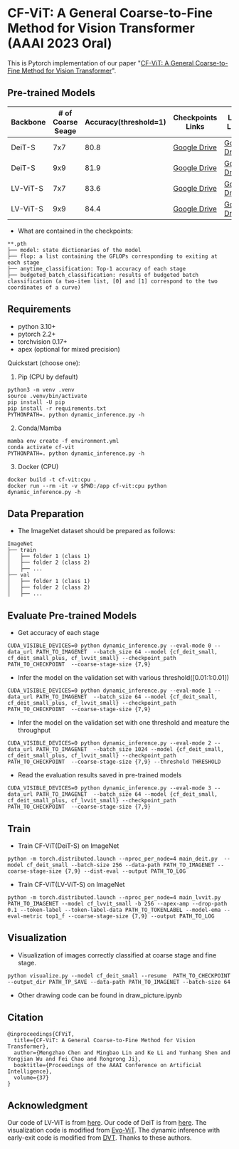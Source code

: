 
# CF-ViT: A General Coarse-to-Fine Method for Vision Transformer (AAAI 2023 Oral)
This is Pytorch implementation of our paper "[CF-ViT: A General Coarse-to-Fine Method for Vision Transformer](https://arxiv.org/abs/2203.03821)".

## Pre-trained Models

|Backbone|# of Coarse Seage|Accuracy(threshold=1)|Checkpoints Links|Logs Links|
|-----|------|-----|-----|-----|
|DeiT-S| 7x7|80.8|[Google Drive](https://drive.google.com/file/d/1b8qU5lTP62Jr_YtEcj2lsJAWkVFZWDWL/view?usp=sharing)|[Google Drive](https://drive.google.com/file/d/1VUndAotIgBVrd9MguFwuw3vZh-rRm0Mj/view?usp=sharing)|
|DeiT-S| 9x9|81.9| [Google Drive](https://drive.google.com/file/d/1m082crS9cWQEHOewnVrYTktXEgorLCNM/view?usp=sharing)|[Google Drive](https://drive.google.com/file/d/1ICZ9M3zgLv6_H3lABB8q_0FvGt3oOjXp/view?usp=sharing)|
|LV-ViT-S| 7x7|83.6| [Google Drive](https://drive.google.com/file/d/1C2pjsLmG7OuiZwR-zy5HHgQIdnZsy8C3/view?usp=sharing)|[Google Drive](https://drive.google.com/file/d/1F-82NHjxG2OaMtJlPUAnoj2nKpgg7ZiP/view?usp=sharing)|
|LV-ViT-S| 9x9|84.4| [Google Drive](https://drive.google.com/file/d/13BBDfWgJrC1_DU96gOVEXphdr1SIm_tH/view?usp=sharing)|[Google Drive](https://drive.google.com/file/d/1ccaf0mk_8zUT2WHdxYPiaG7GSZTGyMKE/view?usp=sharing)|

- What are contained in the checkpoints:

```
**.pth
├── model: state dictionaries of the model
├── flop: a list containing the GFLOPs corresponding to exiting at each stage
├── anytime_classification: Top-1 accuracy of each stage
├── budgeted_batch_classification: results of budgeted batch classification (a two-item list, [0] and [1] correspond to the two coordinates of a curve)

```
## Requirements
- python 3.10+
- pytorch 2.2+
- torchvision 0.17+
- apex (optional for mixed precision)

Quickstart (choose one):

1) Pip (CPU by default)

```
python3 -m venv .venv
source .venv/bin/activate
pip install -U pip
pip install -r requirements.txt
PYTHONPATH=. python dynamic_inference.py -h
```

2) Conda/Mamba

```
mamba env create -f environment.yml
conda activate cf-vit
PYTHONPATH=. python dynamic_inference.py -h
```

3) Docker (CPU)

```
docker build -t cf-vit:cpu .
docker run --rm -it -v $PWD:/app cf-vit:cpu python dynamic_inference.py -h
```


## Data Preparation
- The ImageNet dataset should be prepared as follows:
```
ImageNet
├── train
│   ├── folder 1 (class 1)
│   ├── folder 2 (class 2)
│   ├── ...
├── val
│   ├── folder 1 (class 1)
│   ├── folder 2 (class 2)
│   ├── ...

```

## Evaluate Pre-trained Models
- Get accuracy of each stage
```
CUDA_VISIBLE_DEVICES=0 python dynamic_inference.py --eval-mode 0 --data_url PATH_TO_IMAGENET  --batch_size 64 --model {cf_deit_small, cf_deit_small_plus, cf_lvvit_small} --checkpoint_path PATH_TO_CHECKPOINT  --coarse-stage-size {7,9} 

```

- Infer the model on the validation set with various threshold([0.01:1:0.01])
```
CUDA_VISIBLE_DEVICES=0 python dynamic_inference.py --eval-mode 1 --data_url PATH_TO_IMAGENET  --batch_size 64 --model {cf_deit_small, cf_deit_small_plus, cf_lvvit_small} --checkpoint_path PATH_TO_CHECKPOINT  --coarse-stage-size {7,9} 

```

- Infer the model on the validation set with one threshold and meature the throughput

```
CUDA_VISIBLE_DEVICES=0 python dynamic_inference.py --eval-mode 2 --data_url PATH_TO_IMAGENET  --batch_size 1024 --model {cf_deit_small, cf_deit_small_plus, cf_lvvit_small} --checkpoint_path PATH_TO_CHECKPOINT  --coarse-stage-size {7,9} --threshold THRESHOLD

```

- Read the evaluation results saved in pre-trained models
```
CUDA_VISIBLE_DEVICES=0 python dynamic_inference.py --eval-mode 3 --data_url PATH_TO_IMAGENET  --batch_size 64 --model {cf_deit_small, cf_deit_small_plus, cf_lvvit_small} --checkpoint_path PATH_TO_CHECKPOINT  --coarse-stage-size {7,9} 

```

## Train
- Train CF-ViT(DeiT-S) on ImageNet 
```
python -m torch.distributed.launch --nproc_per_node=4 main_deit.py  --model cf_deit_small --batch-size 256 --data-path PATH_TO_IMAGENET --coarse-stage-size {7,9} --dist-eval --output PATH_TO_LOG

```

- Train CF-ViT(LV-ViT-S) on ImageNet 
```
python -m torch.distributed.launch --nproc_per_node=4 main_lvvit.py PATH_TO_IMAGENET --model cf_lvvit_small -b 256 --apex-amp --drop-path 0.1 --token-label --token-label-data PATH_TO_TOKENLABEL --model-ema --eval-metric top1_f --coarse-stage-size {7,9} --output PATH_TO_LOG

```



## Visualization
- Visualization of images correctly classified at coarse stage and fine stage.
```
python visualize.py --model cf_deit_small --resume  PATH_TO_CHECKPOINT --output_dir PATH_TP_SAVE --data-path PATH_TO_IMAGENET --batch-size 64 

```
- Other drawing code can be found in draw_picture.ipynb

## Citation
```
@inproceedings{CFViT,
  title={CF-ViT: A General Coarse-to-Fine Method for Vision Transformer},
  author={Mengzhao Chen and Mingbao Lin and Ke Li and Yunhang Shen and Yongjian Wu and Fei Chao and Rongrong Ji},
  booktitle={Proceedings of the AAAI Conference on Artificial Intelligence},
  volume={37}
}
```

## Acknowledgment
Our code of LV-ViT is from [here](https://github.com/zihangJiang/TokenLabeling). Our code of DeiT is from [here](https://github.com/facebookresearch/deitzhe). The visualization code is modified from [Evo-ViT](https://github.com/YifanXu74/Evo-ViT). The dynamic inference with early-exit code is modified from [DVT](https://github.com/blackfeather-wang/Dynamic-Vision-Transformer). Thanks to these authors. 


